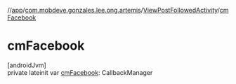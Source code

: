 //[app](../../../index.md)/[com.mobdeve.gonzales.lee.ong.artemis](../index.md)/[ViewPostFollowedActivity](index.md)/[cmFacebook](cm-facebook.md)

# cmFacebook

[androidJvm]\
private lateinit var [cmFacebook](cm-facebook.md): CallbackManager
